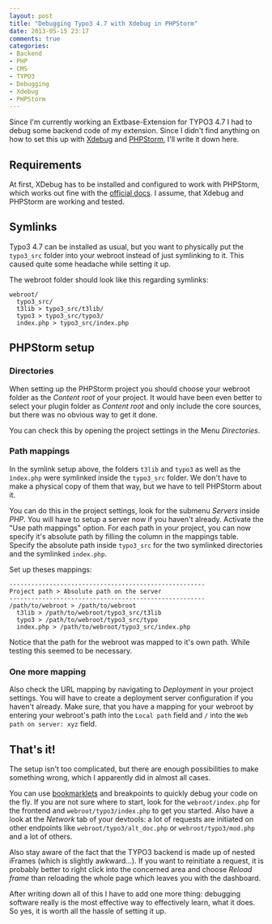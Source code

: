 ```yaml
---
layout: post
title: "Debugging Typo3 4.7 with Xdebug in PHPStorm"
date: 2013-05-15 23:17
comments: true
categories:
- Backend
- PHP
- CMS
- TYPO3
- Debugging
- Xdebug
- PHPStorm
---
```


Since I'm currently working an Extbase-Extension for TYPO3 4.7 I had to debug some backend code of my extension. Since I didn't find anything on how to set this up with [Xdebug][1] and [PHPStorm][2], I'll write it down here.

<!-- more -->


## Requirements ##

At first, XDebug has to be installed and configured to work with PHPStorm, which works out fine with the [official docs][3]. I assume, that Xdebug and PHPStorm are working and tested.


## Symlinks ##

Typo3 4.7 can be installed as usual, but you want to physically put the `typo3_src` folder into your webroot instead of just symlinking to it. This caused quite some headache while setting it up.

The webroot folder should look like this regarding symlinks:

```
webroot/
  typo3_src/
  t3lib > typo3_src/t3lib/
  typo3 > typo3_src/typo3/
  index.php > typo3_src/index.php
```

## PHPStorm setup ##

### Directories ###

When setting up the PHPStorm project you should choose your webroot folder as the *Content root* of your project. It would have been even better to select your plugin folder as *Content root* and only include the core sources, but there was no obvious way to get it done.

You can check this by opening the project settings in the Menu *Directories*.


### Path mappings ###

In the symlink setup above, the folders `t3lib` and `typo3` as well as the `ìndex.php` were symlinked inside the `typo3_src` folder. We don't have to make a physical copy of them that way, but we have to tell PHPStorm about it.

You can do this in the project settings, look for the submenu *Servers* inside *PHP*. You will have to setup a server now if you haven't already. Activate the "Use path mappings" option. For each path in your project, you can now specify it's absolute path by filling the column in the mappings table. Specify the absolute path inside `typo3_src` for the two symlinked directories and the symlinked `index.php`.

Set up theses mappings:

```
------------------------------------------------------
Project path > Absolute path on the server
------------------------------------------------------
/path/to/webroot > /path/to/webroot
  t3lib > /path/to/webroot/typo3_src/t3lib
  typo3 > /path/to/webroot/typo3_src/typo
  index.php > /path/to/webroot/typo3_src/index.php
```

Notice that the path for the webroot was mapped to it's own path. While testing this seemed to be necessary.


### One more mapping ###

Also check the URL mapping by navigating to *Deployment* in your project settings. You will have to create a deployment server configuration if you haven't already. Make sure, that you have a mapping for your webroot by entering your webroot's path into the `Local path` field and `/` into the `Web path on server: xyz` field.


## That's it! ##

The setup isn't too complicated, but there are enough possibilities to make something wrong, which I apparently did in almost all cases.

You can use [bookmarklets][4] and breakpoints to quickly debug your code on the fly. If you are not sure where to start, look for the `webroot/index.php` for the frontend and `webroot/typo3/index.php` to get you started. Also have a look at the *Network* tab of your devtools: a lot of requests are initiated on other endpoints like `webroot/typo3/alt_doc.php` or `webroot/typo3/mod.php` and a lot of others.

Also stay aware of the fact that the TYPO3 backend is made up of nested iFrames (which is slightly awkward...). If you want to reinitiate a request, it is probably better to right click into the concerned area and choose *Reload frame* than reloading the whole page which leaves you with the dashboard.

After writing down all of this I have to add one more thing: debugging software really is the most effective way to effectively learn, what it does. So yes, it is worth all the hassle of setting it up.


[1]: http://xdebug.org/
[2]: http://www.jetbrains.com/phpstorm/
[3]: https://www.jetbrains.com/phpstorm/webhelp/configuring-xdebug.html
[4]: http://www.jetbrains.com/phpstorm/marklets/